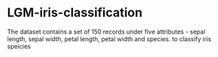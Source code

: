 # LGM-iris-classification
The dataset contains a set of 150 records under five attributes - sepal length, sepal width, petal length, petal width and species. to classify iris speicies
